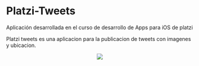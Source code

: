 # Platzi-Tweets
Aplicación desarrollada en el curso de desarrollo de Apps para iOS de platzi

Platzi tweets es una aplicacion para la publicacion de tweets con imagenes y ubicacion.

<p align="center">
  <img src="https://www.ailabs.am/wp-content/uploads/2019/09/iOS-App-Development.jpg">
</p>
